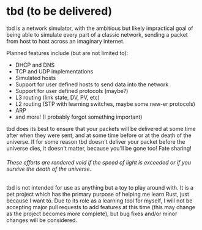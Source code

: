 # tbd (to be delivered)

tbd is a network simulator, with the ambitious but likely impractical goal of being able to simulate every part of a classic network, sending a packet from host to host across an imaginary internet.

Planned features include (but are not limited to):
- DHCP and DNS
- TCP and UDP implementations
- Simulated hosts
- Support for user defined hosts to send data into the network
- Support for user defined protocols (maybe?)
- L3 routing (link state, DV, PV, etc)
- L2 routing (STP with learning switches, maybe some new-er protocols)
- ARP
- and more! (I probably forgot something important)

tbd does its best to ensure that your packets will be delivered at some time after when they were sent, and at some time before or at the death of the universe. If for some reason tbd doesn't deliver your packet before the universe dies, it doesn't matter, because you'll be gone too! Fate sharing!

###### These efforts are rendered void if the speed of light is exceeded or if you survive the death of the universe.

tbd is not intended for use as anything but a toy to play around with. It is a pet project which has the primary purpose of helping me learn Rust, just because I want to. Due to its role as a learning tool for myself, I will not be accepting major pull requests to add features at this time (this may change as the project becomes more complete), but bug fixes and/or minor changes will be considered.
